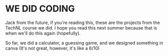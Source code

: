 # WE DID CODING

Jack from the future, if you're reading this, these are the projects from the TechNL course we did. I hope you read this next summer because that is when we'll do this again (hopefully).

So far, we did a calculator, a guessing game, and we designed something in canva (It's not great, however, it's like a 6/10)
